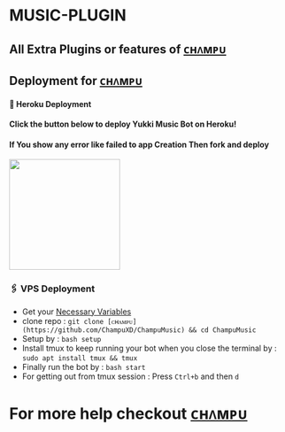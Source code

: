# MUSIC-PLUGIN
## All Extra Plugins or features of [ᴄʜᴧᴍᴘᴜ](https://github.com/ChampuXD/ChampuMusic)




## Deployment for [ᴄʜᴧᴍᴘᴜ](https://github.com/ChampuXD/ChampuMusic)

#### 🚀 Heroku Deployment

<h4>Click the button below to deploy Yukki Music Bot on Heroku!</h4>    
<h4>If You show any error like failed to app Creation Then fork and deploy </h4>
<a href="https://dashboard.heroku.com/new?template=https://github.com/ChampuXD/ChampuMusic"><img src="https://img.shields.io/badge/Deploy%20To%20Heroku-blueviolet?style=for-the-badge&logo=heroku" width="200""/></a>


### 🖇 VPS Deployment
- Get your [Necessary Variables](https://github.com/ChampuXD/ChampuMusic/blob/master/sample.env)
- clone repo : `git clone [ᴄʜᴧᴍᴘᴜ](https://github.com/ChampuXD/ChampuMusic) && cd ChampuMusic`
- Setup by : `bash setup`
- Install tmux to keep running your bot when you close the terminal by :
`sudo apt install tmux && tmux`
- Finally run the bot by :
`bash start`
- For getting out from tmux session : Press `Ctrl+b` and then `d`<br>


# For more help checkout [ᴄʜᴧᴍᴘᴜ](https://github.com/ChampuXD/ChampuMusic)

